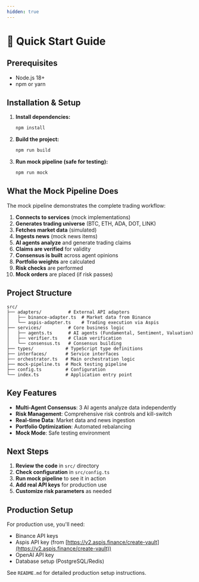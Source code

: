 ```yaml
---
hidden: true
---
```


# 🚀 Quick Start Guide

## Prerequisites

* Node.js 18+
* npm or yarn

## Installation & Setup

1.  **Install dependencies:**

    ```bash
    npm install
    ```
2.  **Build the project:**

    ```bash
    npm run build
    ```
3.  **Run mock pipeline (safe for testing):**

    ```bash
    npm run mock
    ```

## What the Mock Pipeline Does

The mock pipeline demonstrates the complete trading workflow:

1. **Connects to services** (mock implementations)
2. **Generates trading universe** (BTC, ETH, ADA, DOT, LINK)
3. **Fetches market data** (simulated)
4. **Ingests news** (mock news items)
5. **AI agents analyze** and generate trading claims
6. **Claims are verified** for validity
7. **Consensus is built** across agent opinions
8. **Portfolio weights** are calculated
9. **Risk checks** are performed
10. **Mock orders** are placed (if risk passes)

## Project Structure

```
src/
├── adapters/          # External API adapters
│   ├── binance-adapter.ts  # Market data from Binance
│   └── aspis-adapter.ts    # Trading execution via Aspis
├── services/          # Core business logic
│   ├── agents.ts      # AI agents (Fundamental, Sentiment, Valuation)
│   ├── verifier.ts    # Claim verification
│   └── consensus.ts   # Consensus building
├── types/            # TypeScript type definitions
├── interfaces/       # Service interfaces
├── orchestrator.ts   # Main orchestration logic
├── mock-pipeline.ts  # Mock testing pipeline
├── config.ts         # Configuration
└── index.ts          # Application entry point
```

## Key Features

* **Multi-Agent Consensus**: 3 AI agents analyze data independently
* **Risk Management**: Comprehensive risk controls and kill-switch
* **Real-time Data**: Market data and news ingestion
* **Portfolio Optimization**: Automated rebalancing
* **Mock Mode**: Safe testing environment

## Next Steps

1. **Review the code** in `src/` directory
2. **Check configuration** in `src/config.ts`
3. **Run mock pipeline** to see it in action
4. **Add real API keys** for production use
5. **Customize risk parameters** as needed

## Production Setup

For production use, you'll need:

* Binance API keys
* Aspis API key (from [https://v2.aspis.finance/create-vault](https://v2.aspis.finance/create-vault))
* OpenAI API key
* Database setup (PostgreSQL/Redis)

See `README.md` for detailed production setup instructions.
